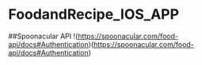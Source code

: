 # FoodandRecipe_IOS_APP

##Spoonacular API
!(https://spoonacular.com/food-api/docs#Authentication)(https://spoonacular.com/food-api/docs#Authentication)

